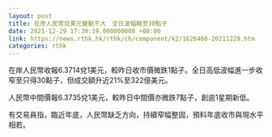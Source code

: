 ```yaml
---
layout: post
title: 在岸人民幣兌美元變動不大　全日波幅縮至30點子
date: 2021-12-29 17:39:19.000000000 +08:00
link: https://news.rthk.hk/rthk/ch/component/k2/1626460-20211229.htm
categories: rthk
---
```


在岸人民幣收報6.3714兌1美元，較昨日收市價微跌1點子。全日高低波幅進一步收窄至只得30點子，但成交額升近21%至322億美元。

人民幣中間價報6.3735兌1美元，較昨日中間價亦微跌7點子，創逾1星期新低。

有交易員指，臨近年底，人民幣缺乏方向，持續窄幅整固，預料年底收市與現水平相若。
